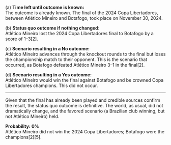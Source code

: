 (a) **Time left until outcome is known:**  
The outcome is already known. The final of the 2024 Copa Libertadores, between Atlético Mineiro and Botafogo, took place on November 30, 2024.

(b) **Status quo outcome if nothing changed:**  
Atlético Mineiro lost the 2024 Copa Libertadores final to Botafogo by a score of 1–3[2].

(c) **Scenario resulting in a No outcome:**  
Atlético Mineiro advances through the knockout rounds to the final but loses the championship match to their opponent. This is the scenario that occurred, as Botafogo defeated Atlético Mineiro 3–1 in the final[2].

(d) **Scenario resulting in a Yes outcome:**  
Atlético Mineiro would win the final against Botafogo and be crowned Copa Libertadores champions. This did not occur.

---

Given that the final has already been played and credible sources confirm the result, the status quo outcome is definitive. The world, as usual, did not dramatically change, and the favored scenario (a Brazilian club winning, but not Atlético Mineiro) held.

**Probability: 0%**  
Atlético Mineiro did not win the 2024 Copa Libertadores; Botafogo were the champions[2][5].